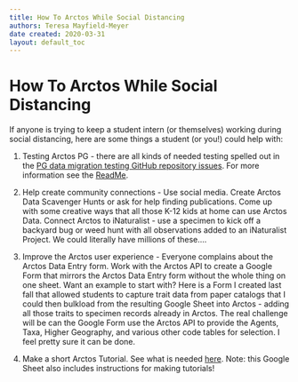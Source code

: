 ```yaml
---
title: How To Arctos While Social Distancing
authors: Teresa Mayfield-Meyer
date created: 2020-03-31
layout: default_toc
---
```


# How To Arctos While Social Distancing

If anyone is trying to keep a student intern (or themselves) working during social distancing, here are some things a student (or you!) could help with:


1. Testing Arctos PG - there are all kinds of needed testing spelled out in the [PG data migration testing GitHub repository issues](https://github.com/ArctosDB/PG-migration-testing/issues). For more information see the [ReadMe](https://github.com/ArctosDB/PG-migration-testing).

2. Help create community connections - Use social media. Create Arctos Data Scavenger Hunts or ask for help finding publications. Come up with some creative ways that all those K-12 kids at home can use Arctos Data. Connect Arctos to iNaturalist - use a specimen to kick off a backyard bug or weed hunt with all observations added to an iNaturalist Project. We could literally have millions of these....

3. Improve the Arctos user experience - Everyone complains about the Arctos Data Entry form. Work with the Arctos API to create a Google Form that mirrors the Arctos Data Entry form without the whole thing on one sheet. Want an example to start with? Here is a Form I created last fall that allowed students to capture trait data from paper catalogs that I could then bulkload from the resulting Google Sheet into Arctos - adding all those traits to specimen records already in Arctos. The real challenge will be can the Google Form use the Arctos API to provide the Agents, Taxa, Higher Geography, and various other code tables for selection. I feel pretty sure it can be done.

4. Make a short Arctos Tutorial. See what is needed [here](https://docs.google.com/spreadsheets/d/1BESoZ0mgRgONfSNziHpeumIIlnAWtoOnXxPISgQy2mU/edit#gid=0). Note: this Google Sheet also includes instructions for making tutorials!


